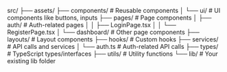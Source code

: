 src/
  ├── assets/
  ├── components/      # Reusable components
  │   └── ui/         # UI components like buttons, inputs
  ├── pages/          # Page components
  │   ├── auth/       # Auth-related pages
  │   │   ├── LoginPage.tsx
  │   │   └── RegisterPage.tsx
  │   └── dashboard/  # Other page components
  ├── layouts/        # Layout components
  ├── hooks/          # Custom hooks
  ├── services/       # API calls and services
  │   └── auth.ts     # Auth-related API calls
  ├── types/          # TypeScript types/interfaces
  ├── utils/          # Utility functions
  └── lib/           # Your existing lib folder